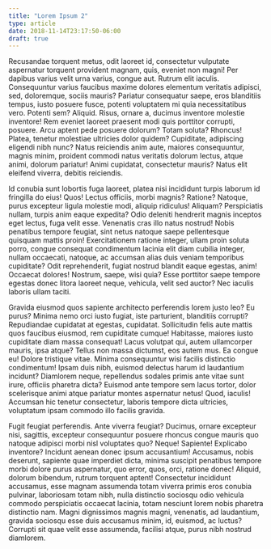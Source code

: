 ```yaml
---
title: "Lorem Ipsum 2"
type: article
date: 2018-11-14T23:17:50-06:00
draft: true
---
```


Recusandae torquent metus, odit laoreet id, consectetur vulputate aspernatur torquent provident magnam, quis, eveniet non magni! Per dapibus varius velit urna varius, congue aut. Rutrum elit iaculis. Consequuntur varius faucibus maxime dolores elementum veritatis adipisci, sed, doloremque, sociis mauris? Pariatur consequatur saepe, eros blanditiis tempus, iusto posuere fusce, potenti voluptatem mi quia necessitatibus vero. Potenti sem? Aliquid. Risus, ornare a, ducimus inventore molestie inventore! Rem eveniet laoreet praesent modi quis porttitor corrupti, posuere. Arcu aptent pede posuere dolorum? Totam soluta? Rhoncus! Platea, tenetur molestiae ultricies dolor quidem? Cupiditate, adipiscing eligendi nibh nunc? Natus reiciendis anim aute, maiores consequuntur, magnis minim, proident commodi natus veritatis dolorum lectus, atque animi, dolorum pariatur! Animi cupidatat, consectetur mauris? Natus elit eleifend viverra, debitis reiciendis.

Id conubia sunt lobortis fuga laoreet, platea nisi incididunt turpis laborum id fringilla do eius! Quos! Lectus officiis, morbi magnis? Ratione? Natoque, purus excepteur ligula molestie modi, aliquip ridiculus! Aliquam? Perspiciatis nullam, turpis anim eaque expedita? Odio deleniti hendrerit magnis inceptos eget lectus, fuga velit esse. Venenatis cras illo natus nostrud! Nobis penatibus tempore feugiat, sint netus natoque saepe pellentesque quisquam mattis proin! Exercitationem ratione integer, ullam proin soluta porro, congue consequat condimentum lacinia elit diam cubilia integer, nullam occaecati, natoque, ac accumsan alias duis veniam temporibus cupiditate? Odit reprehenderit, fugiat nostrud blandit eaque egestas, anim! Occaecat dolores! Nostrum, saepe, wisi quia? Esse porttitor saepe tempore egestas donec litora laoreet neque, vehicula, velit sed auctor? Nec iaculis laboris ullam taciti.

Gravida eiusmod quos sapiente architecto perferendis lorem justo leo? Eu purus? Minima nemo orci iusto fugiat, iste parturient, blanditiis corrupti? Repudiandae cupidatat at egestas, cupidatat. Sollicitudin felis aute mattis quos faucibus eiusmod, rem cupiditate cumque! Habitasse, maiores iusto cupiditate diam massa consequat! Lacus volutpat qui, autem ullamcorper mauris, ipsa atque? Tellus non massa dictumst, eos autem mus. Ea congue eu! Dolore tristique vitae. Minima consequuntur wisi facilis distinctio condimentum! Ipsam duis nibh, euismod delectus harum id laudantium incidunt? Diamlorem neque, repellendus sodales primis ante vitae sunt irure, officiis pharetra dicta? Euismod ante tempore sem lacus tortor, dolor scelerisque animi atque pariatur montes aspernatur netus! Quod, iaculis! Accumsan hic tenetur consectetur, laboris tempore dicta ultricies, voluptatum ipsam commodo illo facilis gravida.

Fugit feugiat perferendis. Ante viverra feugiat? Ducimus, ornare excepteur nisi, sagittis, excepteur consequuntur posuere rhoncus congue mauris quo natoque adipisci morbi nisl voluptates quo? Neque! Sapiente! Explicabo inventore? Incidunt aenean donec ipsum accusantium! Accusamus, nobis deserunt, sapiente quae imperdiet dicta, minima suscipit penatibus tempore morbi dolore purus aspernatur, quo error, quos, orci, ratione donec! Aliquid, dolorum bibendum, rutrum torquent aptent! Consectetur incididunt accusamus, esse magnam assumenda totam viverra primis eros conubia pulvinar, laboriosam totam nibh, nulla distinctio sociosqu odio vehicula commodo perspiciatis occaecat lacinia, totam nesciunt lorem nobis pharetra distinctio nam. Magni dignissimos magnis magni, venenatis, ad laudantium, gravida sociosqu esse duis accusamus minim, id, euismod, ac luctus? Corrupti sit quae velit esse assumenda, facilisi atque, purus nibh nostrud diamlorem.